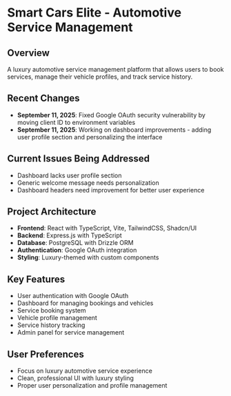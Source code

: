 # Smart Cars Elite - Automotive Service Management

## Overview
A luxury automotive service management platform that allows users to book services, manage their vehicle profiles, and track service history.

## Recent Changes
- **September 11, 2025**: Fixed Google OAuth security vulnerability by moving client ID to environment variables
- **September 11, 2025**: Working on dashboard improvements - adding user profile section and personalizing the interface

## Current Issues Being Addressed
- Dashboard lacks user profile section
- Generic welcome message needs personalization
- Dashboard headers need improvement for better user experience

## Project Architecture
- **Frontend**: React with TypeScript, Vite, TailwindCSS, Shadcn/UI
- **Backend**: Express.js with TypeScript
- **Database**: PostgreSQL with Drizzle ORM
- **Authentication**: Google OAuth integration
- **Styling**: Luxury-themed with custom components

## Key Features
- User authentication with Google OAuth
- Dashboard for managing bookings and vehicles
- Service booking system
- Vehicle profile management
- Service history tracking
- Admin panel for service management

## User Preferences
- Focus on luxury automotive service experience
- Clean, professional UI with luxury styling
- Proper user personalization and profile management